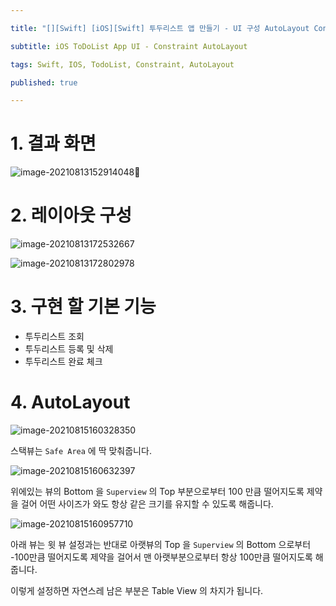 ```yaml
---

title: "[][Swift] [iOS][Swift] 투두리스트 앱 만들기 - UI 구성 AutoLayout Constraint 걸기"

subtitle: iOS ToDoList App UI - Constraint AutoLayout

tags: Swift, IOS, TodoList, Constraint, AutoLayout

published: true

---
```


# 1. 결과 화면 

![image-20210813152914048](../assets/images/post/2021-07-27-test/image-20210813152914048.png)

# 2. 레이아웃 구성

![image-20210813172532667](../assets/images/post/2021-07-27-test/image-20210813172532667.png)

![image-20210813172802978](../assets/images/post/2021-07-27-test/image-20210813172802978.png)



# 3. 구현 할 기본 기능

- 투두리스트 조회
- 투두리스트 등록 및 삭제
- 투두리스트 완료 체크

# 4. AutoLayout

![image-20210815160328350](../assets/images/post/2021-07-27-test/image-20210815160328350.png)

스택뷰는 `Safe Area` 에 딱 맞춰줍니다.

![image-20210815160632397](../assets/images/post/2021-07-27-test/image-20210815160632397.png)

위에있는 뷰의 Bottom 을 `Superview` 의 Top 부분으로부터 100 만큼 떨어지도록 제약을 걸어 어떤 사이즈가 와도 항상 같은 크기를 유지할 수 있도록 해줍니다.

![image-20210815160957710](../assets/images/post/2021-07-27-test/image-20210815160957710.png)

아래 뷰는 윗 뷰 설정과는 반대로 아랫뷰의 Top 을 `Superview` 의 Bottom 으로부터 -100만큼 떨어지도록 제약을 걸어서 맨 아랫부분으로부터 항상 100만큼 떨어지도록 해줍니다.

이렇게 설정하면 자연스레 남은 부분은 Table View 의 차지가 됩니다.
